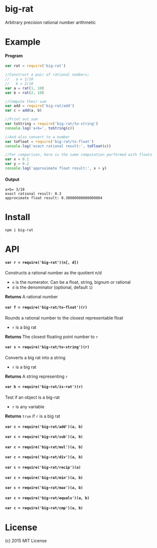 big-rat
=======
Arbitrary precision rational number arithmetic

# Example


#### Program

```javascript
var rat = require('big-rat')

//Construct a pair of rational numbers;
//   a = 1/10
//   b = 2/10
var a = rat(1, 10)
var b = rat(2, 10)

//Compute their sum
var add = require('big-rat/add')
var c = add(a, b)

//Print out sum
var toString = require('big-rat/to-string')
console.log('a+b=', toString(c))

//And also convert to a number
var toFloat = require('big-rat/to-float')
console.log('exact rational result:', toFloat(c))

//For comparison, here is the same computation performed with floats
var x = 0.1
var y = 0.2
console.log('approximate float result:', x + y)
```

#### Output

```
a+b= 3/10
exact rational result: 0.3
approximate float result: 0.30000000000000004
```

# Install

```
npm i big-rat
```

# API

#### `var r = require('big-rat')(n[, d])`
Constructs a rational number as the quotient n/d

* `n` is the numerator.  Can be a float, string, bignum or rational
* `d` is the denominator (optional, default `1`)

**Returns** A rational number

#### `var f = require('big-rat/to-float')(r)`
Rounds a rational number to the closest representable float

* `r` is a big rat

**Returns** The closest floating point number to `r`

#### `var s = require('big-rat/to-string')(r)`
Converts a big rat into a string

* `r` is a big rat

**Returns** A string representing `r`

#### `var b = require('big-rat/is-rat')(r)`
Test if an object is a big-rat

* `r` is any variable

**Returns** `true` if `r` is a big rat

#### `var c = require('big-rat/add')(a, b)`

#### `var c = require('big-rat/sub')(a, b)`

#### `var c = require('big-rat/mul')(a, b)`

#### `var c = require('big-rat/div')(a, b)`

#### `var c = require('big-rat/recip')(a)`

#### `var c = require('big-rat/min')(a, b)`

#### `var c = require('big-rat/max')(a, b)`

#### `var c = require('big-rat/equals')(a, b)`

#### `var c = require('big-rat/cmp')(a, b)`

# License

(c) 2015 MIT License
